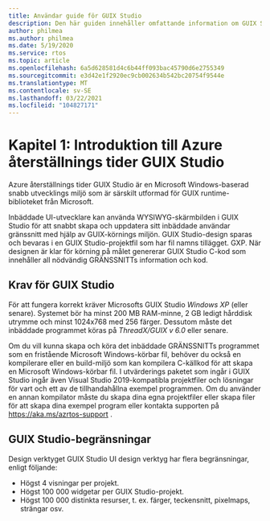 ```yaml
---
title: Användar guide för GUIX Studio
description: Den här guiden innehåller omfattande information om GUIX Studio, den Microsoft Windows-baserade Rapid UI utvecklings miljön som är särskilt utformad för GUIX runtime-biblioteket från Microsoft.
author: philmea
ms.author: philmea
ms.date: 5/19/2020
ms.service: rtos
ms.topic: article
ms.openlocfilehash: 6a5d628581d4c6b44ff093bac45790d6e2755349
ms.sourcegitcommit: e3d42e1f2920ec9cb002634b542bc20754f9544e
ms.translationtype: MT
ms.contentlocale: sv-SE
ms.lasthandoff: 03/22/2021
ms.locfileid: "104827171"
---
```

# <a name="chapter-1-introduction-to-azure-rtos-guix-studio"></a>Kapitel 1: Introduktion till Azure återställnings tider GUIX Studio

Azure återställnings tider GUIX Studio är en Microsoft Windows-baserad snabb utvecklings miljö som är särskilt utformad för GUIX runtime-biblioteket från Microsoft.

Inbäddade UI-utvecklare kan använda WYSIWYG-skärmbilden i GUIX Studio för att snabbt skapa och uppdatera sitt inbäddade användar gränssnitt med hjälp av GUIX-körnings miljön. GUIX Studio-design sparas och bevaras i en GUIX Studio-projektfil som har fil namns tillägget. GXP. När designen är klar för körning på målet genererar GUIX Studio C-kod som innehåller all nödvändig GRÄNSSNITTs information och kod.

## <a name="guix-studio-requirements"></a>Krav för GUIX Studio

För att fungera korrekt kräver Microsofts GUIX Studio *Windows XP* (eller senare). Systemet bör ha minst 200 MB RAM-minne, 2 GB ledigt hårddisk utrymme och minst 1024x768 med 256 färger. Dessutom måste det inbäddade programmet köras på *ThreadX/GUIX v 6.0* eller senare.

Om du vill kunna skapa och köra det inbäddade GRÄNSSNITTs programmet som en fristående Microsoft Windows-körbar fil, behöver du också en kompilerare eller en build-miljö som kan kompilera C-källkod för att skapa en Microsoft Windows-körbar fil. I utvärderings paketet som ingår i GUIX Studio ingår även Visual Studio 2019-kompatibla projektfiler och lösningar för vart och ett av de tillhandahållna exempel programmen. Om du använder en annan kompilator måste du skapa dina egna projektfiler eller skapa filer för att skapa dina exempel program eller kontakta supporten på https://aka.ms/azrtos-support .

## <a name="guix-studio-constraints"></a>GUIX Studio-begränsningar

Design verktyget GUIX Studio UI design verktyg har flera begränsningar, enligt följande:

- Högst 4 visningar per projekt.
- Högst 100 000 widgetar per GUIX Studio-projekt.
- Högst 100 000 distinkta resurser, t. ex. färger, teckensnitt, pixelmaps, strängar osv.